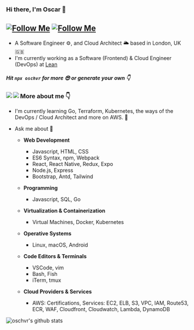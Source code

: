 ### Hi there, I'm Oscar 👋

[![Follow Me](https://img.shields.io/twitter/follow/oschvr?style=social)](https://twitter.com/oschvr)  [![Follow Me](https://img.shields.io/github/followers/oschvr?style=social)](https://github.com/oschvr) 
---

- A Software Engineer ⚙️, and Cloud Architect 🌥 based in London, UK 🇬🇧
- I'm currently working as a Software (Frontend) & Cloud Engineer (DevOps) at [Lean](https://leantech.me)

#####  Hit `npx oschvr` for more 😎 or generate your own 👇

<a href="https://github.com/oschvr/card">
  <img align="left" src="https://github-readme-stats.vercel.app/api/pin/?username=oschvr&repo=card" />
</a>
<a href="https://github.com/oschvr/blog">
  <img align="left" src="https://github-readme-stats.vercel.app/api/pin/?username=oschvr&repo=blog" />
</a>



### More about me 👇

- I'm currently learning Go, Terraform, Kubernetes, the ways of the DevOps / Cloud Architect and more on AWS. 🌱 
- Ask me about 🤔 

	- **Web Development**
		- Javascript, HTML, CSS
		- ES6 Syntax, npm, Webpack
		- React, React Native, Redux, Expo
		- Node.js, Express 
		- Bootstrap, Antd, Tailwind

	- **Programming**
		- Javascript, SQL, Go

	- **Virtualization & Containerization**
		- Virtual Machines, Docker, Kubernetes

	- **Operative Systems**
		- Linux, macOS, Android

	- **Code Editors & Terminals**
		- VSCode, vim
		- Bash, Fish
		- iTerm, tmux

	- **Cloud Providers & Services**
		- AWS: Certifications, Services: EC2, ELB, S3, VPC, IAM, Route53, ECR, WAF, Cloudfront, Cloudwatch, Lambda, DynamoDB

![oschvr's github stats](https://github-readme-stats.vercel.app/api?username=oschvr&show_icons=true)
